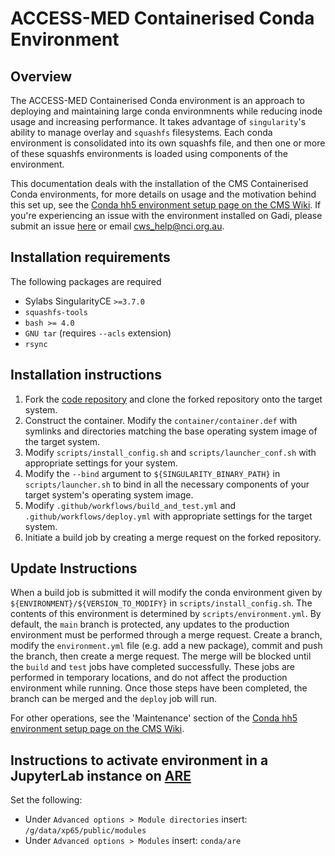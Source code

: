 # ACCESS-MED Containerised Conda Environment

## Overview

The ACCESS-MED Containerised Conda environment is an approach to deploying and maintaining large conda environmnents while reducing inode usage and increasing performance. It takes advantage of `singularity`'s ability to manage overlay and `squashfs` filesystems. Each conda environment is consolidated into its own squashfs file, and then one or more of these squashfs environments is loaded using components of the environment.

This documentation deals with the installation of the CMS Containerised Conda environments, for more details on usage and the motivation behind this set up, see the [Conda hh5 environment setup page on the CMS Wiki](https://climate-cms.org/cms-wiki/resources/resources-conda-setup.html). If you're experiencing an issue with the environment installed on Gadi, please submit an issue [here](https://github.com/coecms/cms-conda-singularity/issues) or email cws_help@nci.org.au.

## Installation requirements

The following packages are required
* Sylabs SingularityCE `>=3.7.0`
* `squashfs-tools`
* `bash >= 4.0`
* `GNU tar` (requires `--acls` extension)
* `rsync`

## Installation instructions

1) Fork the [code repository](https://github.com/coecms/cms-conda-singularity) and clone the forked repository onto the target system.
2) Construct the container. Modify the `container/container.def` with symlinks and directories matching the base operating system image of the target system.
3) Modify `scripts/install_config.sh` and `scripts/launcher_conf.sh` with appropriate settings for your system.
4) Modify the `--bind` argument to `${SINGULARITY_BINARY_PATH}` in `scripts/launcher.sh` to bind in all the necessary components of your target system's operating system image.
5) Modify `.github/workflows/build_and_test.yml` and `.github/workflows/deploy.yml` with appropriate settings for the target system.
6) Initiate a build job by creating a merge request on the forked repository.

## Update Instructions

When a build job is submitted it will modify the conda environment given by `${ENVIRONMENT}/${VERSION_TO_MODIFY}` in `scripts/install_config.sh`. The contents of this environment is determined by `scripts/environment.yml`. By default, the `main` branch is protected, any updates to the production environment must be performed through a merge request. Create a branch, modify the `environment.yml` file (e.g. add a new package), commit and push the branch, then create a merge request. The merge will be blocked until the `build` and `test` jobs have completed successfully. These jobs are performed in temporary locations, and do not affect the production environment while running. Once those steps have been completed, the branch can be merged and the `deploy` job will run. 

For other operations, see the 'Maintenance' section of the [Conda hh5 environment setup page on the CMS Wiki](https://climate-cms.org/cms-wiki/resources/resources-conda-setup.html).

## Instructions to activate environment in a JupyterLab instance on [ARE](https://are.nci.org.au/)

Set the following:
* Under `Advanced options > Module directories` insert: `/g/data/xp65/public/modules`
* Under `Advanced options > Modules` insert: `conda/are`
